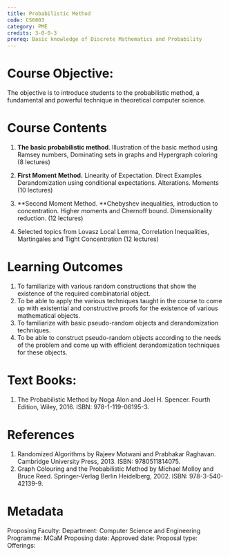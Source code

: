 ```yaml
---
title: Probabilistic Method
code: CS6003
category: PME
credits: 3-0-0-3
prereq: Basic knowledge of Discrete Mathematics and Probability
---
```


# Course Objective: 
The objective is to introduce students to the
probabilistic method, a fundamental and powerful technique in
theoretical computer science.

# Course Contents

1. **The basic probabilistic method**. Illustration of the basic method using
Ramsey numbers, Dominating sets in graphs and Hypergraph coloring (8 lectures)

2. **First Moment  Method.** Linearity of Expectation. Direct  Examples
Derandomization using conditional expectations.  Alterations. Moments (10 lectures)

3. **Second Moment Method. **Chebyshev inequalities, introduction to
concentration. Higher moments and Chernoff bound. Dimensionality reduction. (12
lectures)

4. Selected topics from Lovasz  Local Lemma, Correlation Inequalities,
Martingales and Tight Concentration (12 lectures)

# Learning Outcomes

1.  To familiarize with various random constructions that show the
    existence of the required combinatorial object.
2.  To be able to apply the various techniques taught in the course to
    come up with existential and constructive proofs for the existence
    of various mathematical objects.
3.  To familiarize with basic pseudo-random objects and derandomization
    techniques.
4.  To be able to construct pseudo-random objects according to the needs
    of the problem and come up with efficient derandomization techniques
    for these objects.


# Text Books:
1. The Probabilistic Method by Noga Alon and Joel H. Spencer. Fourth
   Edition, Wiley, 2016. ISBN: 978-1-119-06195-3.

# References
1.  Randomized Algorithms by Rajeev Motwani and Prabhakar Raghavan.
    Cambridge University Press, 2013. ISBN: 9780511814075.
2.  Graph Colouring and the Probabilistic Method by Michael Molloy and
    Bruce Reed. Springer-Verlag Berlin Heidelberg, 2002. ISBN:
    978-3-540-42139-9.


# Metadata
Proposing Faculty: 
Department: Computer Science and Engineering
Programme: MCaM
Proposing date:
Approved date:
Proposal type:
Offerings:

